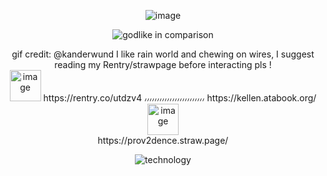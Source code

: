 <div align="center">
  
![image](https://github.com/user-attachments/assets/cdae7af0-efee-4e6f-914b-6337a5256ee9)


![godlike in comparison](https://github.com/user-attachments/assets/4a326370-3240-4b67-9316-9f7aaab8d7fb)



<div align="center">
  gif credit: @kanderwund
I like rain world and chewing on wires, I suggest reading my Rentry/strawpage before interacting pls !
  <div align="center">
<img width="50" height="50" alt="image" src="https://github.com/user-attachments/assets/22623956-b5c6-472a-b214-d2b3cc545804" />
https://rentry.co/utdzv4   ៸៸៸៸៸៸៸៸៸៸៸៸៸៸៸៸៸៸៸៸៸៸៸៸   https://kellen.atabook.org/ <img width="50" height="50" alt="image" src="https://github.com/user-attachments/assets/252694de-4f72-4c5c-bd55-acf061d90003" />

  <div align="center">
      https://prov2dence.straw.page/
    
  <div align="center">
      
![technology](https://github.com/user-attachments/assets/9e9222c2-55d6-4821-8c3f-f62010468701)
